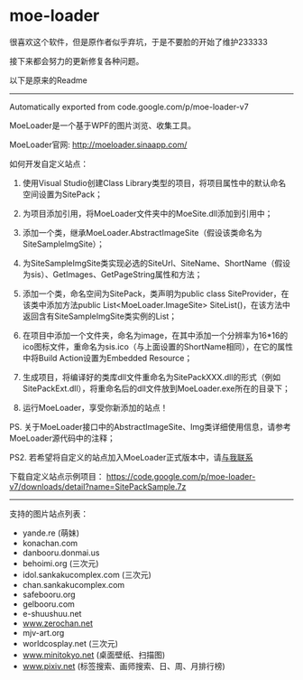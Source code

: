 ﻿# moe-loader

很喜欢这个软件，但是原作者似乎弃坑，于是不要脸的开始了维护233333

接下来都会努力的更新修复各种问题。

以下是原来的Readme

***

Automatically exported from code.google.com/p/moe-loader-v7

MoeLoader是一个基于WPF的图片浏览、收集工具。

MoeLoader官网: http://moeloader.sinaapp.com/

如何开发自定义站点：

1. 使用Visual Studio创建Class Library类型的项目，将项目属性中的默认命名空间设置为SitePack；

2. 为项目添加引用，将MoeLoader文件夹中的MoeSite.dll添加到引用中；

3. 添加一个类，继承MoeLoader.AbstractImageSite（假设该类命名为SiteSampleImgSite）；

4. 为SiteSampleImgSite类实现必选的SiteUrl、SiteName、ShortName（假设为sis）、GetImages、GetPageString属性和方法；

5. 添加一个类，命名空间为SitePack，类声明为public class SiteProvider，在该类中添加方法public List<MoeLoader.ImageSite> SiteList()，在该方法中返回含有SiteSampleImgSite类实例的List；

6. 在项目中添加一个文件夹，命名为image，在其中添加一个分辨率为16*16的ico图标文件，重命名为sis.ico（与上面设置的ShortName相同），在它的属性中将Build Action设置为Embedded Resource；

7. 生成项目，将编译好的类库dll文件重命名为SitePackXXX.dll的形式（例如SitePackExt.dll），将重命名后的dll文件放到MoeLoader.exe所在的目录下；

8. 运行MoeLoader，享受你新添加的站点！

PS. 关于MoeLoader接口中的AbstractImageSite、Img类详细使用信息，请参考MoeLoader源代码中的注释；

PS2. 若希望将自定义的站点加入MoeLoader正式版本中，请[与我联系](https://github.com/esonic)

下载自定义站点示例项目： https://code.google.com/p/moe-loader-v7/downloads/detail?name=SitePackSample.7z

------

支持的图片站点列表：

* yande.re (萌妹)
* konachan.com
* danbooru.donmai.us
* behoimi.org (三次元)
* idol.sankakucomplex.com (三次元)
* chan.sankakucomplex.com
* safebooru.org
* gelbooru.com
* e-shuushuu.net
* www.zerochan.net
* mjv-art.org
* worldcosplay.net (三次元)
* www.minitokyo.net (桌面壁纸、扫描图)
* www.pixiv.net (标签搜索、画师搜索、日、周、月排行榜)
